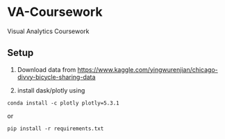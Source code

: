 # VA-Coursework
 Visual Analytics Coursework

## Setup
1. Download data from https://www.kaggle.com/yingwurenjian/chicago-divvy-bicycle-sharing-data

2. install dask/plotly using 

```
conda install -c plotly plotly=5.3.1
```

or 

```
pip install -r requirements.txt
```